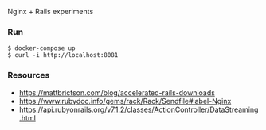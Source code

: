 Nginx + Rails experiments

### Run

    $ docker-compose up
    $ curl -i http://localhost:8081

### Resources

* https://mattbrictson.com/blog/accelerated-rails-downloads
* https://www.rubydoc.info/gems/rack/Rack/Sendfile#label-Nginx
* https://api.rubyonrails.org/v7.1.2/classes/ActionController/DataStreaming.html
